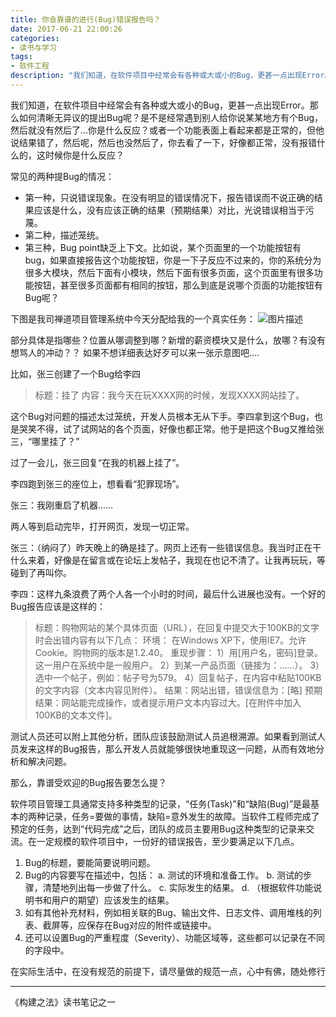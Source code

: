 ```yaml
---
title: 你会靠谱的进行(Bug)错误报告吗？
date: 2017-06-21 22:00:26
categories:
- 读书与学习
tags:
- 软件工程
description: "我们知道，在软件项目中经常会有各种或大或小的Bug，更甚一点出现Error。那么如何清晰无异议的提出Bug呢？是不是经常遇到别人给你说某某地方有个Bug，然后就没有然后了…你是什么反应？"
---
```


我们知道，在软件项目中经常会有各种或大或小的Bug，更甚一点出现Error。那么如何清晰无异议的提出Bug呢？是不是经常遇到别人给你说某某地方有个Bug，然后就没有然后了...你是什么反应？或者一个功能表面上看起来都是正常的，但他说结果错了，然后呢，然后也没然后了，你去看了一下，好像都正常，没有报错什么的，这时候你是什么反应？

常见的两种提Bug的情况：
- 第一种，只说错误现象。在没有明显的错误情况下，报告错误而不说正确的结果应该是什么，没有应该正确的结果（预期结果）对比，光说错误相当于污蔑。
- 第二种，描述笼统。
- 第三种，Bug point缺乏上下文。比如说，某个页面里的一个功能按钮有bug，如果直接报告这个功能按钮，你是一下子反应不过来的，你的系统分为很多大模块，然后下面有小模块，然后下面有很多页面，这个页面里有很多功能按钮，甚至很多页面都有相同的按钮，那么到底是说哪个页面的功能按钮有Bug呢？

下图是我司禅道项目管理系统中今天分配给我的一个真实任务： 
![图片描述](//ww1.sinaimg.cn/large/006tNc79ly1g5d7zm5jofj30f50gh3ys.jpg)

部分具体是指哪些？位置从哪调整到哪？新增的薪资模块又是什么，放哪？有没有想骂人的冲动？？ 如果不想详细表达好歹可以来一张示意图吧….

比如，张三创建了一个Bug给李四
> 标题：挂了
  内容：我今天在玩XXXX网的时候，发现XXXX网站挂了。

这个Bug对问题的描述太过笼统，开发人员根本无从下手。李四拿到这个Bug，也是哭笑不得，试了试网站的各个页面，好像也都正常。他于是把这个Bug又推给张三，“哪里挂了？”

过了一会儿，张三回复“在我的机器上挂了”。

李四跑到张三的座位上，想看看“犯罪现场”。

张三：我刚重启了机器……

两人等到启动完毕，打开网页，发现一切正常。

张三：（纳闷了）昨天晚上的确是挂了。网页上还有一些错误信息。我当时正在干什么来着，好像是在留言或在论坛上发帖子，我现在也记不清了。让我再玩玩，等碰到了再叫你。

李四：这样九条浪费了两个人各一个小时的时间，最后什么进展也没有。一个好的Bug报告应该是这样的：
> 标题：购物网站的某个具体页面（URL），在回复中提交大于100KB的文字时会出错内容有以下几点：
  环境：
  在Windows XP下，使用IE7。允许Cookie。购物网的版本是1.2.40。 
  重现步骤：
  1）用[用户名，密码]登录。这一用户在系统中是一般用户。
  2）到某一产品页面（链接为：……）。
  3）选中一个帖子，例如：帖子号为579。
  4）回复帖子，在内容中粘贴100KB的文字内容（文本内容见附件）。
  结果：网站出错，错误信息为：[略]
  预期结果：网站能完成操作，或者提示用户文本内容过大。[在附件中加入100KB的文本文件]。

测试人员还可以附上其他分析，团队应该鼓励测试人员追根溯源。如果看到测试人员发来这样的Bug报告，那么开发人员就能够很快地重现这一问题，从而有效地分析和解决问题。

那么，靠谱受欢迎的Bug报告要怎么提？

软件项目管理工具通常支持多种类型的记录，“任务(Task)”和“缺陷(Bug)”是最基本的两种记录，任务=要做的事情，缺陷=意外发生的故障。当软件工程师完成了预定的任务，达到“代码完成”之后，团队的成员主要用Bug这种类型的记录来交流。在一定规模的软件项目中，一份好的错误报告，至少要满足以下几点。
1. Bug的标题，要能简要说明问题。
2. Bug的内容要写在描述中，包括：
  a. 测试的环境和准备工作。
  b. 测试的步骤，清楚地列出每一步做了什么。
  c. 实际发生的结果。
  d. （根据软件功能说明书和用户的期望）应该发生的结果。
3. 如有其他补充材料，例如相关联的Bug、输出文件、日志文件、调用堆栈的列表、截屏等，应保存在Bug对应的附件或链接中。
4. 还可以设置Bug的严重程度（Severity）、功能区域等，这些都可以记录在不同的字段中。

在实际生活中，在没有规范的前提下，请尽量做的规范一点，心中有佛，随处修行

***
《构建之法》读书笔记之一

